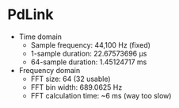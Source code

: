 # PdLink

- Time domain
	- Sample frequency: 44,100 Hz (fixed)
	- 1-sample duration: 22.67573696 µs
	- 64-sample duration: 1.45124717 ms
- Frequency domain
	- FFT size: 64 (32 usable)
	- FFT bin width: 689.0625 Hz
	- FFT calculation time: ~6 ms (way too slow)